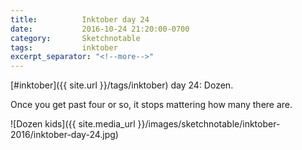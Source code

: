 ```yaml
---
title:          Inktober day 24
date:           2016-10-24 21:20:00-0700
category:       Sketchnotable
tags:           inktober
excerpt_separator: "<!--more-->"
---
```

[#inktober]({{ site.url }}/tags/inktober) day 24: Dozen.

Once you get past four or so, it stops mattering how many there are.

![Dozen kids]({{ site.media_url }}/images/sketchnotable/inktober-2016/inktober-day-24.jpg)

<!--more-->

